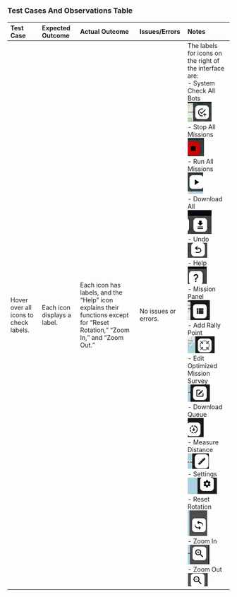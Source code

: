 ### Test Cases And Observations Table
| **Test Case** | **Expected Outcome** | **Actual Outcome** | **Issues/Errors** | **Notes** |
|:--------------|:---------------------|:-------------------|:------------------|:----------|
| <div style="vertical-align: top;">Hover over all icons to check labels.</div> | <div style="vertical-align: top;">Each icon displays a label.</div> | <div style="vertical-align: top;">Each icon has labels, and the “Help” icon explains their functions except for “Reset Rotation,” “Zoom In,” and “Zoom Out.”</div> | <div style="vertical-align: top;">No issues or errors.</div> | <div style="vertical-align: top;">The labels for icons on the right of the interface are: <br>- System Check All Bots<br>![System Check](https://raw.githubusercontent.com/Kait211/Practice/main/System_Check_All_Bots.png)<br>- Stop All Missions<br>![Stop All Missions](https://raw.githubusercontent.com/Kait211/Practice/main/Stop%20All%20Missions.png)<br>- Run All Missions<br>![Run All Missions](https://raw.githubusercontent.com/Kait211/Practice/main/Run%20All%20Missions.png)<br>- Download All<br>![Download All](https://raw.githubusercontent.com/Kait211/Practice/main/Download%20All.png)<br>- Undo<br>![Undo](https://raw.githubusercontent.com/Kait211/Practice/main/Undo.png)<br>- Help<br>![Help](https://raw.githubusercontent.com/Kait211/Practice/main/Help.png)<br>- Mission Panel<br>![Mission Panel](https://raw.githubusercontent.com/Kait211/Practice/main/Mission%20Panel.png)<br>- Add Rally Point<br>![Add Rally Point](https://raw.githubusercontent.com/Kait211/Practice/main/Add%20Rally%20Point.png)<br>- Edit Optimized Mission Survey<br>![Edit Optimized Mission Survey](https://raw.githubusercontent.com/Kait211/Practice/main/Edit%20Optimized%20Mission%20Survey.png)<br>- Download Queue<br>![Download Queue](https://raw.githubusercontent.com/Kait211/Practice/main/Download%20Queue.png)<br>- Measure Distance<br>![Measure Distance](https://raw.githubusercontent.com/Kait211/Practice/main/Measure%20Distance.png)<br>- Settings<br>![Settings](https://raw.githubusercontent.com/Kait211/Practice/main/Settings.png)<br>- Reset Rotation<br>![Reset Rotation](https://raw.githubusercontent.com/Kait211/Practice/main/Reset%20Rotation.png)<br>- Zoom In<br>![Zoom In](https://raw.githubusercontent.com/Kait211/Practice/main/Zoom%20In.png)<br>- Zoom Out<br>![Zoom Out](https://raw.githubusercontent.com/Kait211/Practice/main/Zoom%20Out.png) |